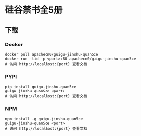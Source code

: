# 硅谷禁书全5册

## 下载

### Docker

```
docker pull apachecn0/guigu-jinshu-quan5ce
docker run -tid -p <port>:80 apachecn0/guigu-jinshu-quan5ce
# 访问 http://localhost:{port} 查看文档
```

### PYPI

```
pip install guigu-jinshu-quan5ce
guigu-jinshu-quan5ce <port>
# 访问 http://localhost:{port} 查看文档
```

### NPM

```
npm install -g guigu-jinshu-quan5ce
guigu-jinshu-quan5ce <port>
# 访问 http://localhost:{port} 查看文档
```